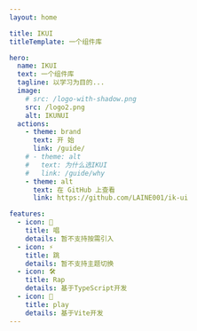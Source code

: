 ```yaml
---
layout: home

title: IKUI
titleTemplate: 一个组件库

hero:
  name: IKUI
  text: 一个组件库
  tagline: 以学习为目的...
  image:
    # src: /logo-with-shadow.png
    src: /logo2.png
    alt: IKUNUI
  actions:
    - theme: brand
      text: 开 始
      link: /guide/
    # - theme: alt
    #   text: 为什么选IKUI
    #   link: /guide/why
    - theme: alt
      text: 在 GitHub 上查看
      link: https://github.com/LAINE001/ik-ui

features:
  - icon: 🎵
    title: 唱
    details: 暂不支持按需引入
  - icon: ⚡️
    title: 跳
    details: 暂不支持主题切换
  - icon: 🛠️
    title: Rap
    details: 基于TypeScript开发
  - icon: 🏀
    title: play
    details: 基于Vite开发
---
```

